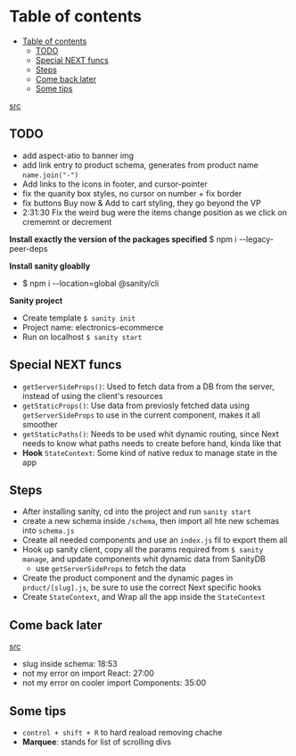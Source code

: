 # Table of contents
- [Table of contents](#table-of-contents)
  - [TODO](#todo)
  - [Special NEXT funcs](#special-next-funcs)
  - [Steps](#steps)
  - [Come back later](#come-back-later)
  - [Some tips](#some-tips)

[src](https://github.com/adrianhajdin/ecommerce_sanity_stripe)

## TODO
- add aspect-atio to banner img
- add link entry to product schema, generates from product name `name.join("-")`
- Add links to the icons in footer, and cursor-pointer
- fix the quanity box styles, no cursor on number + fix border
- fix buttons Buy now & Add to cart styling, they go beyond the VP
- 2:31:30 Fix the weird bug were the items change position as we click on crememnt or decrement


**Install exactly the version of the packages specified**
$ npm i --legacy-peer-deps

**Install sanity gloablly**
- $ npm i --location=global @sanity/cli

**Sanity project**
- Create template `$ sanity init`
- Project name: electronics-ecommerce
- Run on localhost `$ sanity start` 


## Special NEXT funcs
- `getServerSideProps()`: Used to fetch data from a DB from the server, instead of using the client's resources
- `getStaticProps()`: Use data from previosly fetched data using `getServerSideProps` to use in the current component, makes it all smoother
- `getStaticPaths()`: Needs to be used whit dynamic routing, since Next needs to know what paths needs to create before hand, kinda like that
- **Hook** `StateContext`: Some kind of native redux to manage state in the app


## Steps
- After installing sanity, cd into the project and run `sanity start`
- create a new schema inside `/schema`, then import all hte new schemas into `schema.js`
- Create all needed components and use an `index.js` fil to export them all
- Hook up sanity client, copy all the params required from `$ sanity manage`, and update components whit dynamic data from SanityDB
  - use `getServerSideProps` to fetch the data
- Create the product component and the dynamic pages in `prduct/[slug].js`, be sure to use the correct Next specific hooks
- Create `StateContext`, and Wrap all the app inside the `StateContext`


## Come back later
[src](https://www.youtube.com/watch?v=4mOkFXyxfsU)
- slug inside schema: 18:53
- not my error on import React: 27:00
- not my error on cooler import Components: 35:00

## Some tips
- `control + shift + R` to hard reaload removing chache
- **Marquee**: stands for list of scrolling divs